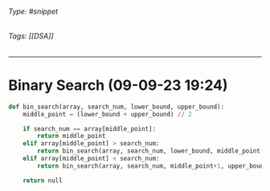 ###### Type: #snippet
###### Tags: [[DSA]]
---
# Binary Search (09-09-23 19:24)

```python
def bin_search(array, search_num, lower_bound, upper_bound):
	middle_point = (lower_bound + upper_bound) // 2

	if search_num == array[middle_point]:
		return middle_point
	elif array[middle_point] > search_num:
		return bin_search(array, search_num, lower_bound, middle_point-1)
	elif array[middle_point] < search_num:
		return bin_search(array, search_num, middle_point+1, upper_bound)

	return null
```
